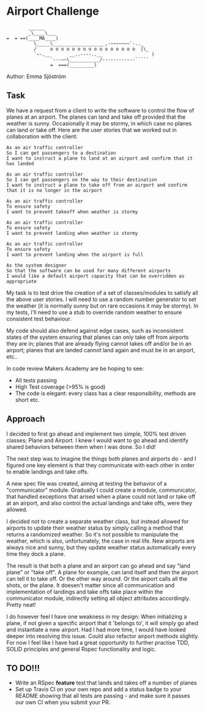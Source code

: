 Airport Challenge
=================

```
        ______
        _\____\___
=  = ==(____MA____)
          \_____\___________________,-~~~~~~~`-.._
          /     o o o o o o o o o o o o o o o o  |\_
          `~-.__       __..----..__                  )
                `---~~\___________/------------`````
                =  ===(_________)

```

Author: Emma Sjöström

Task
-----

We have a request from a client to write the software to control the flow of planes at an airport. The planes can land and take off provided that the weather is sunny. Occasionally it may be stormy, in which case no planes can land or take off.  Here are the user stories that we worked out in collaboration with the client:

```
As an air traffic controller
So I can get passengers to a destination
I want to instruct a plane to land at an airport and confirm that it has landed

As an air traffic controller
So I can get passengers on the way to their destination
I want to instruct a plane to take off from an airport and confirm that it is no longer in the airport

As an air traffic controller
To ensure safety
I want to prevent takeoff when weather is stormy

As an air traffic controller
To ensure safety
I want to prevent landing when weather is stormy

As an air traffic controller
To ensure safety
I want to prevent landing when the airport is full

As the system designer
So that the software can be used for many different airports
I would like a default airport capacity that can be overridden as appropriate
```

My task is to test drive the creation of a set of classes/modules to satisfy all the above user stories. I will need to use a random number generator to set the weather (it is normally sunny but on rare occasions it may be stormy). In my tests, I'll need to use a stub to override random weather to ensure consistent test behaviour.

My code should also defend against edge cases, such as inconsistent states of the system ensuring that planes can only take off from airports they are in; planes that are already flying cannot takes off and/or be in an airport; planes that are landed cannot land again and must be in an airport, etc..

In code review Makers Academy are be hoping to see:

* All tests passing
* High Test coverage (>95% is good)
* The code is elegant: every class has a clear responsibility, methods are short etc.


Approach
-----

I decided to first go ahead and implement two simple, 100% test driven classes; Plane and Airport. I knew I would want to go ahead and identify shared behaviors between them when I was done. So I did!

The next step was to imagine the things both planes and airports do - and I figured one key element is that they communicate with each other in order to enable landings and take offs.

A new spec file was created, aiming at testing the behavior of a "communicator" module. Gradually I could create a module, communicator, that handled exceptions that arised when a plane could not land or take off at an airport, and also control the actual landings and take offs, were they allowed.

I decided not to create a separate weather class, but instead allowed for airports to update their weather status by simply calling a method that returns a randomized weather. So it's not possible to manipulate the weather, which is also, unfortunately, the case in real life. New airports are always nice and sunny, but they update weather status automatically every time they dock a plane.

The result is that both a plane and an airport can go ahead and say "land plane" or "take off". A plane for example, can land itself and then the airport can tell it to take off. Or the other way around. Or the airport calls all the shots, or the plane. It doesen't matter since all communication and implementation of landings and take offs take place within the communicator module, indirectly setting all object attributes accordingly. Pretty neat!

I do however feel I have one weakness in my design: When initializing a plane, if not given a specific airport that it 'belongs to', it will simply go ahed and instantiate a new airport. Had I had more time, I would have looked deeper into resolving this issue. Could also refactor airport methods slightly. For now I feel like I have had a great opportunity to further practise TDD, SOLID principles and general Rspec functionality and logic.



TO DO!!!
-----

* Write an RSpec **feature** test that lands and takes off a number of planes
* Set up Travis CI on your own repo and add a status badge to your README showing that all tests are passing - and make sure it passes our own CI when you submit your PR.

